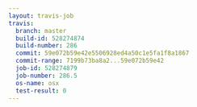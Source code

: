 ```yaml
---
layout: travis-job
travis:
  branch: master
  build-id: 528274874
  build-number: 286
  commit: 59e072b59e42e5506928ed4a50c1e5fa1f8a1867
  commit-range: 7199b73ba8a2...59e072b59e42
  job-id: 528274879
  job-number: 286.5
  os-name: osx
  test-result: 0
---
```

